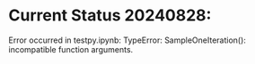 # Current Status 20240828:
Error occurred in testpy.ipynb: TypeError: SampleOneIteration(): incompatible function arguments. 
